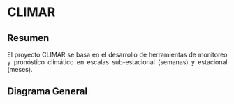 # CLIMAR
## Resumen
<p align="justify" >
El proyecto CLIMAR se basa en el desarrollo de herramientas de monitoreo y pronóstico climático en escalas sub-estacional (semanas) y estacional (meses).        
</p>

## Diagrama General 
